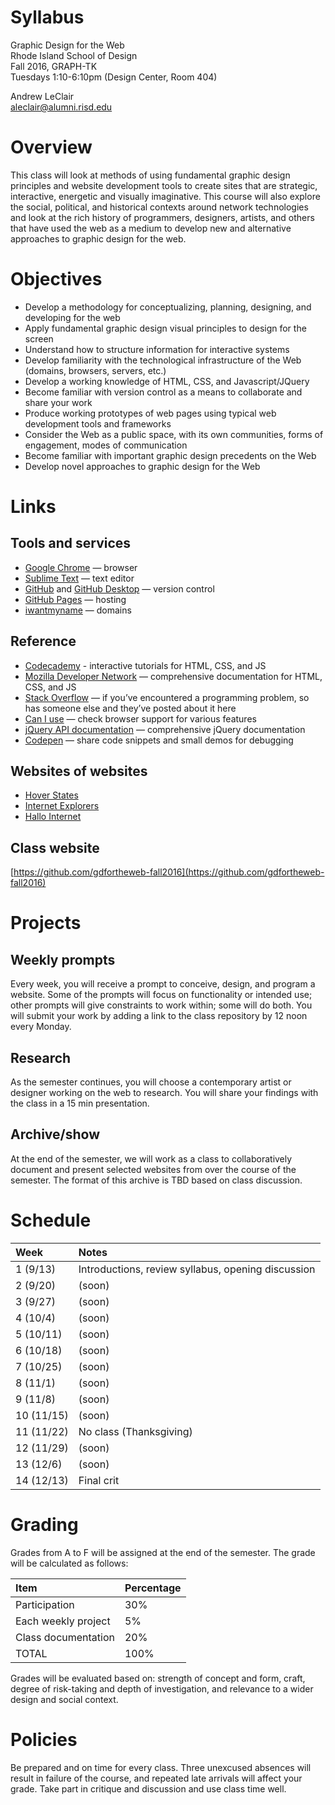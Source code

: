 # Syllabus

Graphic Design for the Web  
Rhode Island School of Design  
Fall 2016, GRAPH-TK  
Tuesdays 1:10-6:10pm (Design Center, Room 404)

Andrew LeClair  
[aleclair@alumni.risd.edu](mailto:aleclair@alumni.risd.edu)

# Overview

This class will look at methods of using fundamental graphic design principles and website development tools to create sites that are strategic, interactive, energetic and visually imaginative. This course will also explore the social, political, and historical contexts around network technologies and look at the rich history of programmers, designers, artists, and others that have used the web as a medium to develop new and alternative approaches to graphic design for the web.

# Objectives

- Develop a methodology for conceptualizing, planning, designing, and developing for the web
- Apply fundamental graphic design visual principles to design for the screen
- Understand how to structure information for interactive systems
- Develop familiarity with the technological infrastructure of the Web (domains, browsers, servers, etc.)
- Develop a working knowledge of HTML, CSS, and Javascript/JQuery
- Become familiar with version control as a means to collaborate and share your work
- Produce working prototypes of web pages using typical web development tools and frameworks
- Consider the Web as a public space, with its own communities, forms of engagement, modes of communication
- Become familiar with important graphic design precedents on the Web
- Develop novel approaches to graphic design for the Web

# Links

## Tools and services

- [Google Chrome](https://www.google.com/intl/en/chrome/browser/desktop/index.html) — browser
- [Sublime Text](http://sublimetext.com) — text editor
- [GitHub](http://github.com) and [GitHub Desktop](https://desktop.github.com) — version control
- [GitHub Pages](https://pages.github.com) — hosting
- [iwantmyname](http://iwantmyname.com) — domains

## Reference

- [Codecademy](http://codecademy.com) - interactive tutorials for HTML, CSS, and JS
- [Mozilla Developer Network](https://developer.mozilla.org/en-US/) — comprehensive documentation for HTML, CSS, and JS
- [Stack Overflow](http://stackoverflow.com) — if you’ve encountered a programming problem, so has someone else and they’ve posted about it here
- [Can I use](http://caniuse.com/) — check browser support for various features
- [jQuery API documentation](http://api.jquery.com/) — comprehensive jQuery documentation
- [Codepen](http://codepen.io/) — share code snippets and small demos for debugging

## Websites of websites

- [Hover States](http://hoverstat.es)
- [Internet Explorers](http://internetexplore.rs)
- [Hallo Internet](http://hallointer.net/sitepascalhien)

## Class website

[https://github.com/gdfortheweb-fall2016](https://github.com/gdfortheweb-fall2016)

# Projects

## Weekly prompts

Every week, you will receive a prompt to conceive, design, and program a website. Some of the prompts will focus on functionality or intended use; other prompts will give constraints to work within; some will do both. You will submit your work by adding a link to the class repository by 12 noon every Monday.

## Research

As the semester continues, you will choose a contemporary artist or designer working on the web to research. You will share your findings with the class in a 15 min presentation.

## Archive/show

At the end of the semester, we will work as a class to collaboratively document and present selected websites from over the course of the semester. The format of this archive is TBD based on class discussion.

# Schedule

|Week|Notes|
|:---|:---|
|1 (9/13)|Introductions, review syllabus, opening discussion|
|2 (9/20)|(soon)|
|3 (9/27)|(soon)|
|4 (10/4)|(soon)|
|5 (10/11)|(soon)|
|6 (10/18)|(soon)|
|7 (10/25)|(soon)|
|8 (11/1)|(soon)|
|9 (11/8)|(soon)|
|10 (11/15)|(soon)|
|11 (11/22)|No class (Thanksgiving)|
|12 (11/29)|(soon)|
|13 (12/6)|(soon)|
|14 (12/13)|Final crit|

# Grading

Grades from A to F will be assigned at the end of the semester. The grade will be calculated as follows:

|Item|Percentage|
|:---|:---|
|Participation|30%|
|Each weekly project|5%|
|Class documentation|20%|
|TOTAL|100%|

Grades will be evaluated based on: strength of concept and form, craft, degree of risk-taking and depth of investigation, and relevance to a wider design and social context.

# Policies

Be prepared and on time for every class. Three unexcused absences will result in failure of the course, and repeated late arrivals will affect your grade. Take part in critique and discussion and use class time well.